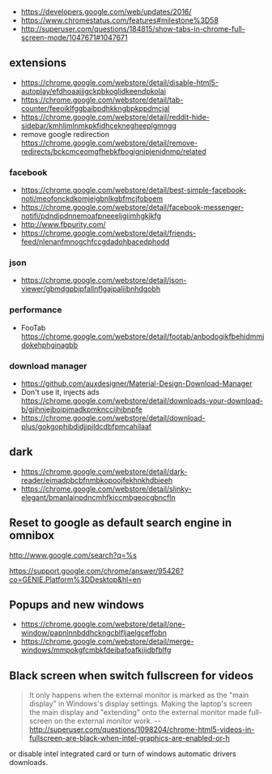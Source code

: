 - https://developers.google.com/web/updates/2016/
- https://www.chromestatus.com/features#milestone%3D58
- http://superuser.com/questions/184815/show-tabs-in-chrome-full-screen-mode/1047671#1047671

## extensions

- https://chrome.google.com/webstore/detail/disable-html5-autoplay/efdhoaajjjgckpbkoglidkeendpkolai
- https://chrome.google.com/webstore/detail/tab-counter/feeoiklfggbaibpdhkkngbpkppdmcjal
- https://chrome.google.com/webstore/detail/reddit-hide-sidebar/kmhljmlnmkpkfidhceknegheeplgmngg
- remove google redirection https://chrome.google.com/webstore/detail/remove-redirects/bckcmceomgfhebkfbogignipjenidnmp/related

### facebook

- https://chrome.google.com/webstore/detail/best-simple-facebook-noti/meofonckdkomjeigbnlkgbfmcjfoboem
- https://chrome.google.com/webstore/detail/facebook-messenger-notifi/pdndipdnnemoafpneeeljgiimhgkjkfg
- http://www.fbpurity.com/
- https://chrome.google.com/webstore/detail/friends-feed/nlenanfmnogchfccgdadohbacedphodd

### json

- https://chrome.google.com/webstore/detail/json-viewer/gbmdgpbipfallnflgajpaliibnhdgobh

### performance

- FooTab https://chrome.google.com/webstore/detail/footab/anbodogikfbehidmmjdokehphginagbb

### download manager

- https://github.com/auxdesigner/Material-Design-Download-Manager
- Don't use it, injects ads https://chrome.google.com/webstore/detail/downloads-your-download-b/gjihnjejboipjmadkpmknccijhibnpfe
- https://chrome.google.com/webstore/detail/download-plus/gokgophibdidjjpildcdbfpmcahilaaf

## dark

- https://chrome.google.com/webstore/detail/dark-reader/eimadpbcbfnmbkopoojfekhnkhdbieeh
- https://chrome.google.com/webstore/detail/slinky-elegant/bmanlajnpdncmhfkiccmbgeocgbncfln

## Reset to google as default search engine in omnibox

http://www.google.com/search?q=%s

https://support.google.com/chrome/answer/95426?co=GENIE.Platform%3DDesktop&hl=en

## Popups and new windows

- https://chrome.google.com/webstore/detail/one-window/papnlnnbddhckngcblfljaelgceffobn
- https://chrome.google.com/webstore/detail/merge-windows/mmpokgfcmbkfdeibafoafkiijdbfblfg

## Black screen when switch fullscreen for videos

> It only happens when the external monitor is marked as the "main display" in Windows's display settings. Making the laptop's screen the main display and "extending" onto the external monitor made full-screen on the external monitor work.
> -- http://superuser.com/questions/1098204/chrome-html5-videos-in-fullscreen-are-black-when-intel-graphics-are-enabled-or-h

or disable intel integrated card or turn of windows automatic drivers downloads.
